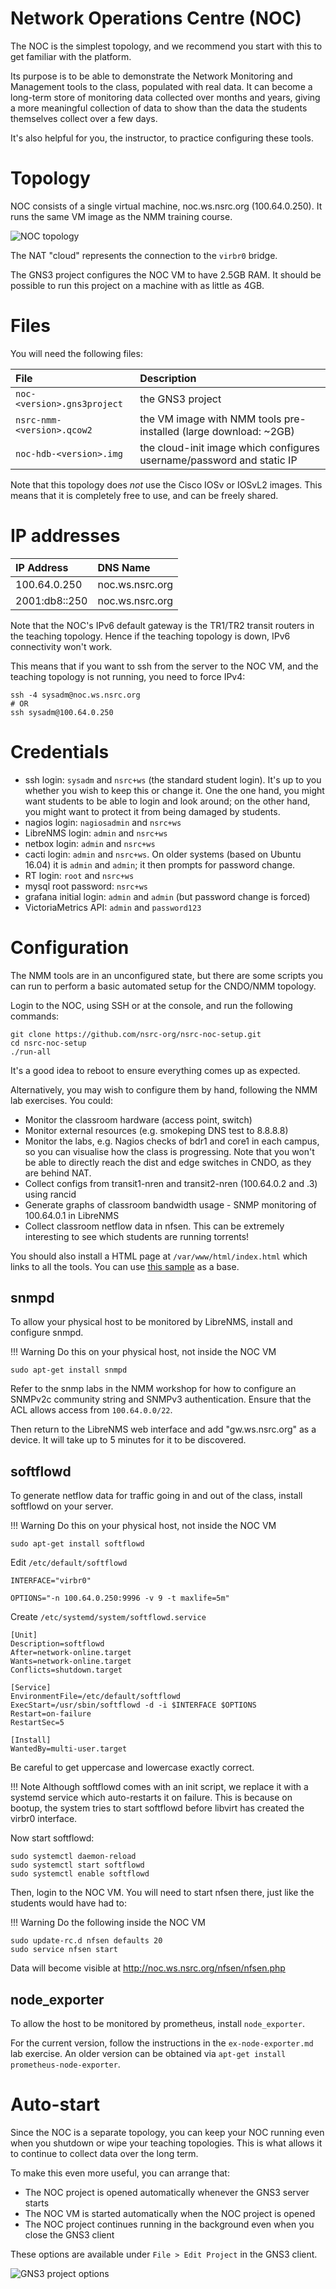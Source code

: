# Network Operations Centre (NOC)

The NOC is the simplest topology, and we recommend you start with this to get
familiar with the platform.

Its purpose is to be able to demonstrate the Network Monitoring and
Management tools to the class, populated with real data.  It can become a
long-term store of monitoring data collected over months and years, giving a
more meaningful collection of data to show than the data the students
themselves collect over a few days.

It's also helpful for you, the instructor, to practice configuring these
tools.

# Topology

NOC consists of a single virtual machine, noc.ws.nsrc.org (100.64.0.250). 
It runs the same VM image as the NMM training course.

![NOC topology](noc.png)

The NAT "cloud" represents the connection to the `virbr0` bridge.

The GNS3 project configures the NOC VM to have 2.5GB RAM.  It should be
possible to run this project on a machine with as little as 4GB.

# Files

You will need the following files:

File | Description
:--- | :----------
`noc-<version>.gns3project` | the GNS3 project
`nsrc-nmm-<version>.qcow2` | the VM image with NMM tools pre-installed (large download: ~2GB)
`noc-hdb-<version>.img` | the cloud-init image which configures username/password and static IP

Note that this topology does *not* use the Cisco IOSv or IOSvL2 images. 
This means that it is completely free to use, and can be freely
shared.

# IP addresses

IP Address      | DNS Name
:-------------- | :---------------------------
100.64.0.250 | noc.ws.nsrc.org
2001:db8::250   | noc.ws.nsrc.org

Note that the NOC's IPv6 default gateway is the TR1/TR2 transit routers in
the teaching topology.  Hence if the teaching topology is down, IPv6
connectivity won't work.

This means that if you want to ssh from the server to the NOC VM, and the
teaching topology is not running, you need to force IPv4:

```
ssh -4 sysadm@noc.ws.nsrc.org
# OR
ssh sysadm@100.64.0.250
```

# Credentials

* ssh login: `sysadm` and `nsrc+ws` (the standard student login).  It's up to
  you whether you wish to keep this or change it.  One the one hand, you
  might want students to be able to login and look around; on the other
  hand, you might want to protect it from being damaged by students.
* nagios login: `nagiosadmin` and `nsrc+ws`
* LibreNMS login: `admin` and `nsrc+ws`
* netbox login: `admin` and `nsrc+ws`
* cacti login: `admin` and `nsrc+ws`.  On older systems (based on Ubuntu
  16.04) it is `admin` and `admin`; it then prompts for password change.
* RT login: `root` and `nsrc+ws`
* mysql root password: `nsrc+ws`
* grafana initial login: `admin` and `admin` (but password change is forced)
* VictoriaMetrics API: `admin` and `password123`

# Configuration

The NMM tools are in an unconfigured state, but there are some scripts you
can run to perform a basic automated setup for the CNDO/NMM topology.

Login to the NOC, using SSH or at the console, and run the following
commands:

```
git clone https://github.com/nsrc-org/nsrc-noc-setup.git
cd nsrc-noc-setup
./run-all
```

It's a good idea to reboot to ensure everything comes up as expected.

Alternatively, you may wish to configure them by hand, following the NMM lab
exercises.  You could:

* Monitor the classroom hardware (access point, switch)
* Monitor external resources (e.g. smokeping DNS test to 8.8.8.8)
* Monitor the labs, e.g. Nagios checks of bdr1 and core1 in each campus, so
  you can visualise how the class is progressing.  Note that you won't be
  able to directly reach the dist and edge switches in CNDO, as they are
  behind NAT.
* Collect configs from transit1-nren and transit2-nren (100.64.0.2 and .3)
  using rancid
* Generate graphs of classroom bandwidth usage - SNMP monitoring of
  100.64.0.1 in LibreNMS
* Collect classroom netflow data in nfsen.  This can be extremely interesting
  to see which students are running torrents!

You should also install a HTML page at `/var/www/html/index.html` which links
to all the tools.  You can use
[this sample](https://raw.githubusercontent.com/nsrc-org/nsrc-noc-setup/main/noc/index.html)
as a base.

## snmpd

To allow your physical host to be monitored by LibreNMS, install
and configure snmpd.

!!! Warning
    Do this on your physical host, not inside the NOC VM

```
sudo apt-get install snmpd
```

Refer to the snmp labs in the NMM workshop for how to configure an SNMPv2c
community string and SNMPv3 authentication.  Ensure that the ACL allows
access from `100.64.0.0/22`.

Then return to the LibreNMS web interface and add "gw.ws.nsrc.org" as a
device.  It will take up to 5 minutes for it to be discovered.

## softflowd

To generate netflow data for traffic going in and out of the class, install
softflowd on your server.

!!! Warning
    Do this on your physical host, not inside the NOC VM

```
sudo apt-get install softflowd
```

Edit `/etc/default/softflowd`

```
INTERFACE="virbr0"

OPTIONS="-n 100.64.0.250:9996 -v 9 -t maxlife=5m"
```

Create `/etc/systemd/system/softflowd.service`

```
[Unit]
Description=softflowd
After=network-online.target
Wants=network-online.target
Conflicts=shutdown.target

[Service]
EnvironmentFile=/etc/default/softflowd
ExecStart=/usr/sbin/softflowd -d -i $INTERFACE $OPTIONS
Restart=on-failure
RestartSec=5

[Install]
WantedBy=multi-user.target
```

Be careful to get uppercase and lowercase exactly correct.

!!! Note
    Although softflowd comes with an init script, we replace it
    with a systemd service which auto-restarts it on failure.
    This is because on bootup, the system tries to start softflowd
    before libvirt has created the virbr0 interface.

Now start softflowd:

```
sudo systemctl daemon-reload
sudo systemctl start softflowd
sudo systemctl enable softflowd
```

Then, login to the NOC VM.  You will need to start nfsen there, just like
the students would have had to:

!!! Warning
    Do the following inside the NOC VM

```
sudo update-rc.d nfsen defaults 20
sudo service nfsen start
```

Data will become visible at <http://noc.ws.nsrc.org/nfsen/nfsen.php>

## node_exporter

To allow the host to be monitored by prometheus, install `node_exporter`.

For the current version, follow the instructions in the `ex-node-exporter.md`
lab exercise.  An older version can be obtained via `apt-get install
prometheus-node-exporter`.

# Auto-start

Since the NOC is a separate topology, you can keep your NOC running even
when you shutdown or wipe your teaching topologies.  This is what allows it
to continue to collect data over the long term.

To make this even more useful, you can arrange that:

* The NOC project is opened automatically whenever the GNS3 server starts
* The NOC VM is started automatically when the NOC project is opened
* The NOC project continues running in the background even when you close
  the GNS3 client

These options are available under `File > Edit Project` in the GNS3 client.

![GNS3 project options](noc-persistence.png)

